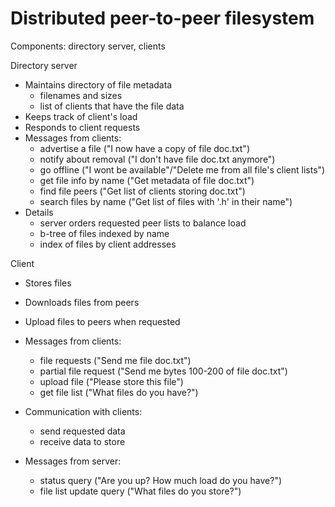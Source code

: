 Distributed peer-to-peer filesystem
===================================

Components: directory server, clients

Directory server
- Maintains directory of file metadata
	- filenames and sizes
	- list of clients that have the file data
- Keeps track of client's load
- Responds to client requests
- Messages from clients:
	- advertise a file ("I now have a copy of file doc.txt")
	- notify about removal ("I don't have file doc.txt anymore")
	- go offline ("I wont be available"/"Delete me from all file's client lists")
	- get file info by name ("Get metadata of file doc.txt")
	- find file peers ("Get list of clients storing doc.txt")
	- search files by name ("Get list of files with '.h' in their name")
- Details
	- server orders requested peer lists to balance load
	- b-tree of files indexed by name
	- index of files by client addresses

Client
- Stores files
- Downloads files from peers
- Upload files to peers when requested

- Messages from clients:
	- file requests ("Send me file doc.txt")
	- partial file request ("Send me bytes 100-200 of file doc.txt")
	- upload file ("Please store this file")
	- get file list ("What files do you have?")

- Communication with clients:
	- send requested data
	- receive data to store

- Messages from server:
	- status query ("Are you up? How much load do you have?")
	- file list update query ("What files do you store?")
